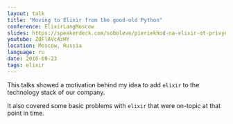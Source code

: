 ```yaml
---
layout: talk
title: "Moving to Elixir from the good-old Python"
conference: ElixirLangMoscow
slides: https://speakerdeck.com/sobolevn/pieriekhod-na-elixir-ot-privychnogho-python
youtube: ZQFlAVc4zHY
location: Moscow, Russia
language: ru
date: 2016-09-23
tags: elixir
---
```


This talks showed a motivation behind my idea
to add `elixir` to the technology stack of our company.

It also covered some basic problems
with `elixir` that were on-topic at that point in time.
